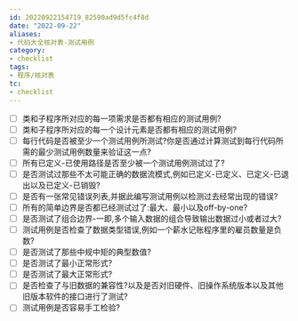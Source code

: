 ```yaml
---
id: 20220922154719_82590ad9d5fc4f8d
date: "2022-09-22"
aliases:
- 代码大全核对表-测试用例
category:
- checklist
tags:
- 程序/核对表
tc:
- checklist
---
```


- [ ] 类和子程序所对应的每一项需求是否都有相应的测试用例?
- [ ] 类和子程序所对应的每一个设计元素是否都有相应的测试用例?
- [ ] 每行代码是否被至少一个测试用例所测试?你是否通过计算测试到每行代码所需的最少测试用例数量来验证这一点?
- [ ] 所有已定义-已使用路径是否至少被一个测试用例测试过了?
- [ ] 是否测试过那些不太可能正确的数据流模式,例如已定义-已定义、已定义-已退出以及已定义-已销毁?
- [ ] 是否有一张常见错误列表,并据此编写测试用例以检测过去经常出现的错误?
- [ ] 所有的简单边界是否都已经测试过了:最大、最小以及off-by-one?
- [ ] 是否测试了组合边界-一即,多个输入数据的组合导致输出数据过小或者过大?
- [ ] 测试用例是否检查了数据类型错误,例如一个薪水记账程序里的雇员数量是负数?
- [ ] 是否测试了那些中规中矩的典型数值?
- [ ] 是否测试了最小正常形式?
- [ ] 是否测试了最大正常形式?
- [ ] 是否检查了与旧数据的兼容性?以及是否对旧硬件、旧操作系统版本以及其他旧版本软件的接口进行了测试?
- [ ] 测试用例是否容易手工检验?
